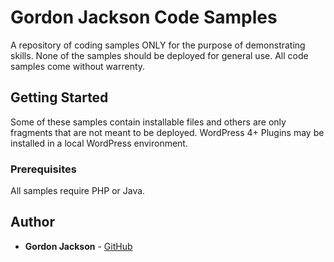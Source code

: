 # Gordon Jackson Code Samples
A repository of coding samples ONLY for the purpose of demonstrating skills. None of the samples should be deployed for general use. All code samples come without warrenty.

## Getting Started

Some of these samples contain installable files and others are only fragments that are not meant to be deployed. WordPress 4+ Plugins may be installed in a local WordPress environment.

### Prerequisites

All samples require PHP or Java.

## Author

* **Gordon Jackson** - [GitHub](https://github.com/gjackson000)


